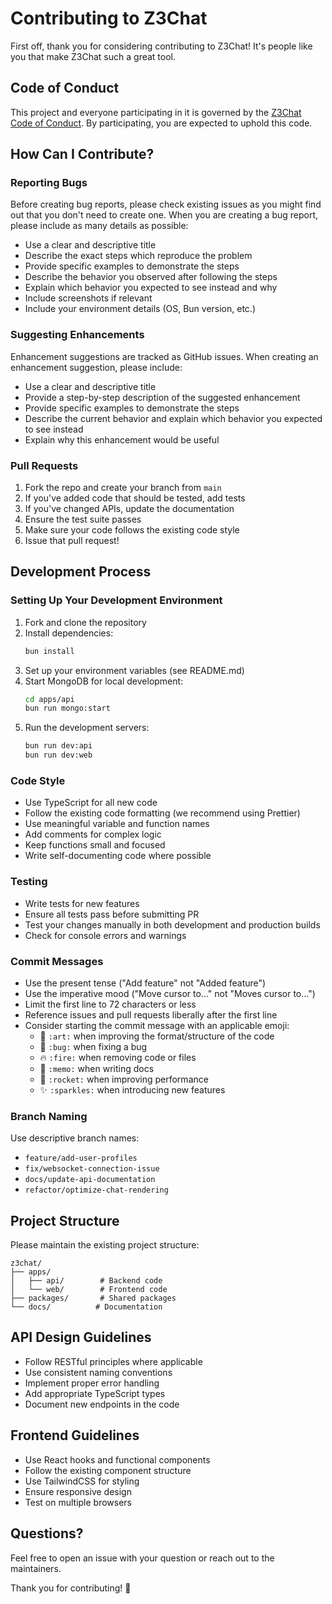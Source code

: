 # Contributing to Z3Chat

First off, thank you for considering contributing to Z3Chat! It's people like you that make Z3Chat such a great tool.

## Code of Conduct

This project and everyone participating in it is governed by the [Z3Chat Code of Conduct](CODE_OF_CONDUCT.md). By participating, you are expected to uphold this code.

## How Can I Contribute?

### Reporting Bugs

Before creating bug reports, please check existing issues as you might find out that you don't need to create one. When you are creating a bug report, please include as many details as possible:

* Use a clear and descriptive title
* Describe the exact steps which reproduce the problem
* Provide specific examples to demonstrate the steps
* Describe the behavior you observed after following the steps
* Explain which behavior you expected to see instead and why
* Include screenshots if relevant
* Include your environment details (OS, Bun version, etc.)

### Suggesting Enhancements

Enhancement suggestions are tracked as GitHub issues. When creating an enhancement suggestion, please include:

* Use a clear and descriptive title
* Provide a step-by-step description of the suggested enhancement
* Provide specific examples to demonstrate the steps
* Describe the current behavior and explain which behavior you expected to see instead
* Explain why this enhancement would be useful

### Pull Requests

1. Fork the repo and create your branch from `main`
2. If you've added code that should be tested, add tests
3. If you've changed APIs, update the documentation
4. Ensure the test suite passes
5. Make sure your code follows the existing code style
6. Issue that pull request!

## Development Process

### Setting Up Your Development Environment

1. Fork and clone the repository
2. Install dependencies:
   ```bash
   bun install
   ```
3. Set up your environment variables (see README.md)
4. Start MongoDB for local development:
   ```bash
   cd apps/api
   bun run mongo:start
   ```
5. Run the development servers:
   ```bash
   bun run dev:api
   bun run dev:web
   ```

### Code Style

* Use TypeScript for all new code
* Follow the existing code formatting (we recommend using Prettier)
* Use meaningful variable and function names
* Add comments for complex logic
* Keep functions small and focused
* Write self-documenting code where possible

### Testing

* Write tests for new features
* Ensure all tests pass before submitting PR
* Test your changes manually in both development and production builds
* Check for console errors and warnings

### Commit Messages

* Use the present tense ("Add feature" not "Added feature")
* Use the imperative mood ("Move cursor to..." not "Moves cursor to...")
* Limit the first line to 72 characters or less
* Reference issues and pull requests liberally after the first line
* Consider starting the commit message with an applicable emoji:
  * 🎨 `:art:` when improving the format/structure of the code
  * 🐛 `:bug:` when fixing a bug
  * 🔥 `:fire:` when removing code or files
  * 📝 `:memo:` when writing docs
  * 🚀 `:rocket:` when improving performance
  * ✨ `:sparkles:` when introducing new features

### Branch Naming

Use descriptive branch names:
* `feature/add-user-profiles`
* `fix/websocket-connection-issue`
* `docs/update-api-documentation`
* `refactor/optimize-chat-rendering`

## Project Structure

Please maintain the existing project structure:

```
z3chat/
├── apps/
│   ├── api/        # Backend code
│   └── web/        # Frontend code
├── packages/       # Shared packages
└── docs/          # Documentation
```

## API Design Guidelines

* Follow RESTful principles where applicable
* Use consistent naming conventions
* Implement proper error handling
* Add appropriate TypeScript types
* Document new endpoints in the code

## Frontend Guidelines

* Use React hooks and functional components
* Follow the existing component structure
* Use TailwindCSS for styling
* Ensure responsive design
* Test on multiple browsers

## Questions?

Feel free to open an issue with your question or reach out to the maintainers.

Thank you for contributing! 🎉